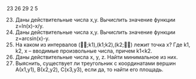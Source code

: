 23 26 29 2 5

23. Даны действительные числа x,y. Вычислить значение функции z=ln(x)-x/y.
26. Даны действительные числа x,y. Вычислить значение функции z=arcsin(x)-y.
29. На каком из интервалов (;k1),(k1;k2),(k2;)
лежит точка x? Где k1, k2,
x – вводимые произвольные числа, причем k1<k2.
2. Даны действительные числа x, y, z. Найти минимальное из них.
5. Выяснить, существует ли треугольник с координатами вершин А(x1,y1),
В(x2,y2), C(x3,y3), если да, то найти его площадь.
